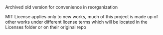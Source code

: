 Archived old version for convenience in reorganization

MIT License applies only to new works, much of this project is made up of other works under different license terms which will be located in the Licenses folder or on their original repo
